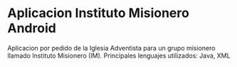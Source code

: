 # Aplicacion Instituto Misionero Android
Aplicacion por pedido de la Iglesia Adventista para un grupo misionero llamado Instituto Misionero (IM).
Principales lenguajes utilizados: Java, XML
